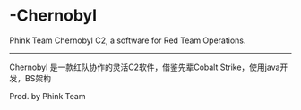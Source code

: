 # -Chernobyl
Phink Team  Chernobyl C2, a software for Red Team Operations.

---


Chernobyl 是一款红队协作的灵活C2软件，借鉴先辈Cobalt Strike，使用java开发，BS架构

Prod. by Phink Team
